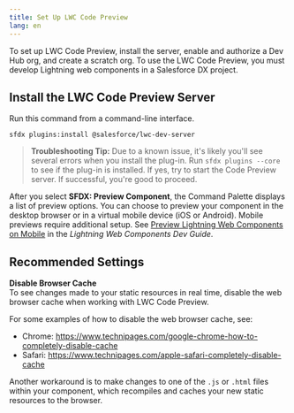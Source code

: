 ```yaml
---
title: Set Up LWC Code Preview
lang: en
---
```


To set up LWC Code Preview, install the server, enable and authorize a Dev Hub org, and create a scratch org. To use the LWC Code Preview, you must develop Lightning web components in a Salesforce DX project.

## Install the LWC Code Preview Server

Run this command from a command-line interface.

```
sfdx plugins:install @salesforce/lwc-dev-server
```

> **Troubleshooting Tip:** Due to a known issue, it's likely you'll see several errors when you install the plug-in. Run `sfdx plugins --core` to see if the plug-in is installed. If yes, try to start the Code Preview server. If successful, you're good to proceed.

After you select **SFDX: Preview Component**, the Command Palette displays a list of preview options. You can choose to preview your component in the desktop browser or in a virtual mobile device (iOS or Android). Mobile previews require additional setup. See [Preview Lightning Web Components on Mobile](https://developer.salesforce.com/docs/component-library/documentation/en/lwc/lwc.mobile_extensions) in the _Lightning Web Components Dev Guide_.

## Recommended Settings

**Disable Browser Cache**  
To see changes made to your static resources in real time, disable the web browser cache when working with LWC Code Preview.

For some examples of how to disable the web browser cache, see:

- Chrome: https://www.technipages.com/google-chrome-how-to-completely-disable-cache
- Safari: https://www.technipages.com/apple-safari-completely-disable-cache

Another workaround is to make changes to one of the `.js` or `.html` files within your component, which recompiles and caches your new static resources to the browser.
